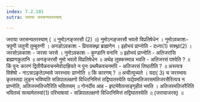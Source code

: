 ```yaml
---
index: 7.2.101
sutra: जराया जरसन्यतरस्याम्

---
```

जराया जरसन्यतरस्याम् ( ॥ नुमोऽनङ्जरसौ (2) ॥) नुमोऽनङ्जरसौ भवतो विप्रतिषेधेन । नुमोऽवकाशः-त्रपुणी जतुनी तुम्बुरुणी । अनङोऽवकाशः - प्रियसक्थ्ना ब्राह्मणेन । इहोभयं प्राप्नोति - दध्ना(1) सक्थ्ना(2) । जरसोऽवकाशः  -  जरसा जरसे । नुमोऽवकाशः - कुण्डानि वनानि ॥ इहोभयं प्राप्नोति - अतिजरांसि ब्राह्मणकुलानि ॥ अनङ्जरसौ नुमो भवतो विप्रतिषेधेन ॥ अथेह लुक्कस्मान्न भवति - अतिजरसं पश्येति ? ॥ किं पुनः कारणं द्वितीयैकवचनमेवोदाह्रियते न पुनः प्रथमैकवचनमपि - अतिजरसं तिष्ठतीति ? ॥ अस्त्यत्र विशेषो - नाऽत्राऽकृतेऽम्भावे जरस्भावः प्राप्नोति ॥ किं कारणम् ? ॥ अचीत्युच्यते । यदा( 3) च जरस्भावः कृतस्तदा लुङ्न भविष्यति सन्निपातलक्षणो विधिरनिमित्तं तद्विघातस्येति यद्येवमतिजरसमतिजरसैरित्यत्र न प्राप्नोति, अतिजरमतिजरैरिति भवितव्यम् ॥ गोनर्दीय आह -  इष्टमेवैतत्सङ्गृहीतं भवति । अतिजरमतिजरैरिति भवितव्यं सत्यामेतस्यां(1) परिभाषायां - सन्निपातलक्षणो विधिरनिमित्तं तद्विघातस्येति ॥ (जरायाजरस्) ॥
